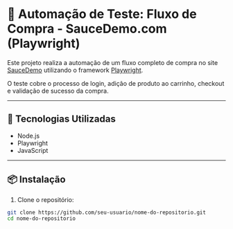 # 🧪 Automação de Teste: Fluxo de Compra - SauceDemo.com (Playwright)

Este projeto realiza a automação de um fluxo completo de compra no site [SauceDemo](https://www.saucedemo.com/) utilizando o framework [Playwright](https://playwright.dev/).

O teste cobre o processo de login, adição de produto ao carrinho, checkout e validação de sucesso da compra.

---

## 🚀 Tecnologias Utilizadas

- Node.js
- Playwright
- JavaScript

---

## 📦 Instalação

1. Clone o repositório:

```bash
git clone https://github.com/seu-usuario/nome-do-repositorio.git
cd nome-do-repositorio
